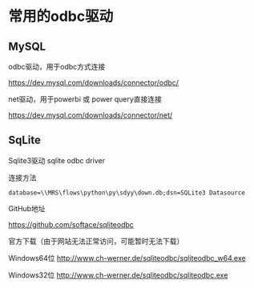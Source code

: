 # 常用的odbc驱动
## MySQL
odbc驱动，用于odbc方式连接

https://dev.mysql.com/downloads/connector/odbc/

net驱动，用于powerbi 或 power query直接连接

https://dev.mysql.com/downloads/connector/net/

## SqLite
Sqlite3驱动 sqlite odbc driver

连接方法
```
database=\\MRS\flows\python\py\sdyy\down.db;dsn=SQLite3 Datasource
```
GitHub地址

https://github.com/softace/sqliteodbc

官方下载（由于网站无法正常访问，可能暂时无法下载）

Windows64位
http://www.ch-werner.de/sqliteodbc/sqliteodbc_w64.exe

Windows32位
http://www.ch-werner.de/sqliteodbc/sqliteodbc.exe
